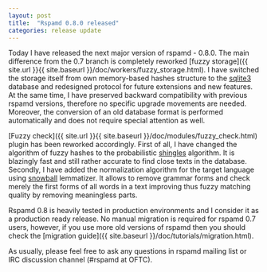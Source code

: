 ```yaml
---
layout: post
title:  "Rspamd 0.8.0 released"
categories: release update
---
```


Today I have released the next major version of rspamd - 0.8.0. The main difference from the 0.7 branch is completely reworked [fuzzy storage]({{ site.url }}{{ site.baseurl }}/doc/workers/fuzzy_storage.html).
I have switched the storage itself from own memory-based hashes structure to the [sqlite3](http://sqlite.org) database and redesigned protocol
for future extensions and new features. At the same time, I have preserved backward compatibility with previous rspamd versions, therefore
no specific upgrade movements are needed. Moreover, the conversion of an old database format is performed automatically and does not require
special attention as well.

[Fuzzy check]({{ site.url }}{{ site.baseurl }}/doc/modules/fuzzy_check.html) plugin has been reworked accordingly. First of all, I have changed the algorithm of fuzzy hashes to the
probabilistic [shingles](https://dl.acm.org/doi/10.5555/283554.283370) algorithm. It is blazingly fast and still rather accurate to find close texts in the database. Secondly,
I have added the normalization algorithm for the target language using [snowball](https://github.com/snowballstem) lemmatizer. It allows to remove grammar forms and check merely
the first forms of all words in a text improving thus fuzzy matching quality by removing meaningless parts. 

Rspamd 0.8 is heavily tested in production environments and I consider it as a production ready release. No manual migration is required for rspamd 0.7 users, however, if you use
more old versions of rspamd then you should check the [migration guide]({{ site.baseurl }}/doc/tutorials/migration.html).

As usually, please feel free to ask any questions in rspamd mailing list or IRC discussion channel (#rspamd at OFTC).
